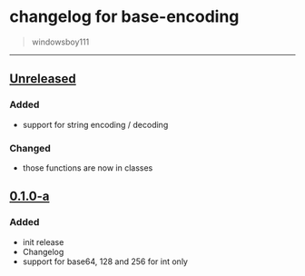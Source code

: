 # changelog for base-encoding
> windowsboy111

---

## [Unreleased]
### Added
- support for string encoding / decoding
### Changed
- those functions are now in classes

## [0.1.0-a]
### Added
- init release
- Changelog
- support for base64, 128 and 256 for int only


[Unreleased]:   https://github.com/windowsboy111/pyTableMaker/compare/0.1.0...HEAD
[0.1.0-a]:        https://github.com/windowsboy111/pyTableMaker/releases/tag/0.1.0

